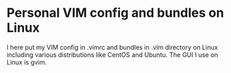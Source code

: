 # Personal VIM config and bundles on Linux

I here put my VIM config in .vimrc and bundles in .vim directory on Linux including various distributions like CentOS and Ubuntu. The GUI I use on Linux is gvim.
